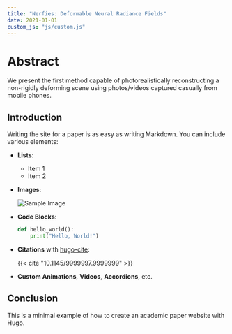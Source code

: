 ```yaml
---
title: "Nerfies: Deformable Neural Radiance Fields"
date: 2021-01-01
custom_js: "js/custom.js"
---
```


# Abstract

We present the first method capable of photorealistically reconstructing a non-rigidly deforming scene using photos/videos captured casually from mobile phones.

## Introduction

Writing the site for a paper is as easy as writing Markdown. You can include various elements:

- **Lists**:

    - Item 1
    - Item 2

- **Images**:

    ![Sample Image](images/sample.jpg)

- **Code Blocks**:

    ```python
    def hello_world():
        print("Hello, World!")
    ```

- **Citations** with [hugo-cite](https://github.com/kriskristian/hugo-cite):

    {{< cite "10.1145/9999997.9999999" >}}

- **Custom Animations**, **Videos**, **Accordions**, etc.

## Conclusion

This is a minimal example of how to create an academic paper website with Hugo.